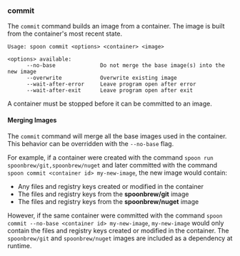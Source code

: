 ### commit

The `commit` command builds an image from a container. The image is built from the container's most recent state. 

```
Usage: spoon commit <options> <container> <image>

<options> available:
      --no-base              Do not merge the base image(s) into the new image
      --overwrite            Overwrite existing image
      --wait-after-error     Leave program open after error
      --wait-after-exit      Leave program open after exit
```

A container must be stopped before it can be committed to an image. 

#### Merging Images

The `commit` command will merge all the base images used in the container. This behavior can be overridden with the `--no-base` flag. 

For example, if a container were created with the command `spoon run spoonbrew/git,spoonbrew/nuget` and later committed with the command `spoon commit <container id> my-new-image`, the new image would contain: 

- Any files and registry keys created or modified in the container
- The files and registry keys from the **spoonbrew/git** image
- The files and registry keys from the **spoonbrew/nuget** image

However, if the same container were committed with the command `spoon commit --no-base <container id> my-new-image`, `my-new-image` would only contain the files and registry keys created or modified in the container. The `spoonbrew/git` and `spoonbrew/nuget` images are included as a dependency at runtime.
